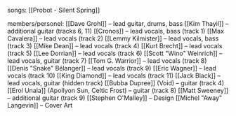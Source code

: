 songs: [[Probot - Silent Spring]]

members/personel: 
[[Dave Grohl]] – lead guitar, drums, bass
[[Kim Thayil]] – additional guitar (tracks 6, 11)
[[Cronos]] – lead vocals, bass (track 1)
[[Max Cavalera]] – lead vocals (track 2)
[[Lemmy Kilmister]] – lead vocals, bass (track 3)
[[Mike Dean]] – lead vocals (track 4)
[[Kurt Brecht]] – lead vocals (track 5)
[[Lee Dorrian]] – lead vocals (track 6)
[[Scott "Wino" Weinrich]] – lead vocals, guitar (track 7)
[[Tom G. Warrior]] – lead vocals (track 8)
[[Denis "Snake" Bélanger]] – lead vocals (track 9)
[[Eric Wagner]] – lead vocals (track 10)
[[King Diamond]] – lead vocals (track 11)
[[Jack Black]] – lead vocals, guitar (hidden track)
[[Bubba Dupree]] (Void) – guitar (track 4)
[[Erol Unala]] (Apollyon Sun, Celtic Frost) – guitar (track 8)
[[Matt Sweeney]] – additional guitar (track 9)
[[Stephen O'Malley]] – Design
[[Michel "Away" Langevin]] – Cover Art